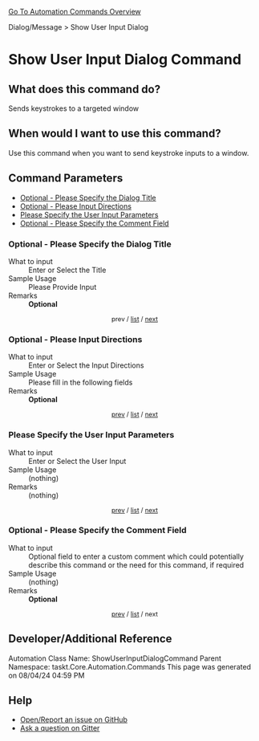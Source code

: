 <!--TITLE: Show User Input Dialog Command -->
<!-- SUBTITLE: a command in the Dialog/Message group. -->
[Go To Automation Commands Overview](/automation-commands.md)


Dialog/Message &gt; Show User Input Dialog


# Show User Input Dialog Command


## What does this command do?
Sends keystrokes to a targeted window


## When would I want to use this command?
Use this command when you want to send keystroke inputs to a window.


<a id="param_list"></a>
## Command Parameters
- [Optional - Please Specify the Dialog Title](#param_0)
- [Optional - Please Input Directions](#param_1)
- [Please Specify the User Input Parameters](#param_2)
- [Optional - Please Specify the Comment Field](#param_3)


<a id="param_0"></a>
### Optional - Please Specify the Dialog Title


<dl>
<dt>What to input</dt><dd>Enter or Select the Title</dd>
<dt>Sample Usage</dt><dd>Please Provide Input</dd>
<dt>Remarks</dt><dd><strong>Optional</strong><br></dd>
</dl>




<div style="font-size: 90%; text-align: center">


prev / [list](#param_list) / [next](#param_1)


</div>


<a id="param_1"></a>
### Optional - Please Input Directions


<dl>
<dt>What to input</dt><dd>Enter or Select the Input Directions</dd>
<dt>Sample Usage</dt><dd>Please fill in the following fields</dd>
<dt>Remarks</dt><dd><strong>Optional</strong><br></dd>
</dl>




<div style="font-size: 90%; text-align: center">


[prev](#param_1) / [list](#param_list) / [next](#param_2)


</div>


<a id="param_2"></a>
### Please Specify the User Input Parameters


<dl>
<dt>What to input</dt><dd>Enter or Select the User Input</dd>
<dt>Sample Usage</dt><dd>(nothing)</dd>
<dt>Remarks</dt><dd>(nothing)</dd>
</dl>




<div style="font-size: 90%; text-align: center">


[prev](#param_2) / [list](#param_list) / [next](#param_3)


</div>


<a id="param_3"></a>
### Optional - Please Specify the Comment Field


<dl>
<dt>What to input</dt><dd>Optional field to enter a custom comment which could potentially describe this command or the need for this command, if required</dd>
<dt>Sample Usage</dt><dd>(nothing)</dd>
<dt>Remarks</dt><dd><strong>Optional</strong><br></dd>
</dl>




<div style="font-size: 90%; text-align: center">


[prev](#param_3) / [list](#param_list) / next


</div>


## Developer/Additional Reference
Automation Class Name: ShowUserInputDialogCommand
Parent Namespace: taskt.Core.Automation.Commands
This page was generated on 08/04/24 04:59 PM


## Help
- [Open/Report an issue on GitHub](https://github.com/rcktrncn/taskt/issues/new)
- [Ask a question on Gitter](https://gitter.im/taskt-rpa/Lobby)

